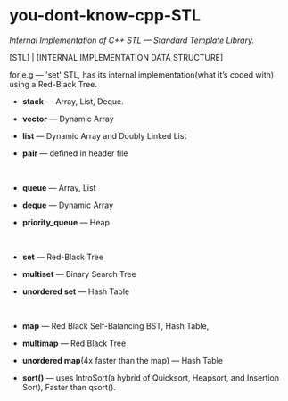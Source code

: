 # you-dont-know-cpp-STL
_Internal Implementation of C++ STL — Standard Template Library._


[STL] | [INTERNAL IMPLEMENTATION DATA STRUCTURE]


for e.g — 'set' STL, has its internal implementation(what it’s coded with) using a Red-Black Tree.

- **stack** — Array, List, Deque.
- **vector** — Dynamic Array
- **list** — Dynamic Array and Doubly Linked List
- **pair** — defined in <utility> header file
  
  <br>
  
- **queue** — Array, List
- **deque** — Dynamic Array
- **priority_queue** — Heap

  <br>
  
- **set** — Red-Black Tree
- **multiset** — Binary Search Tree
- **unordered set** — Hash Table

  <br>
  
- **map** — Red Black Self-Balancing BST, Hash Table,
- **multimap** — Red Black Tree
- **unordered map**(4x faster than the map) — Hash Table

- **sort()** — uses IntroSort(a hybrid of Quicksort, Heapsort, and Insertion Sort), Faster than qsort().

